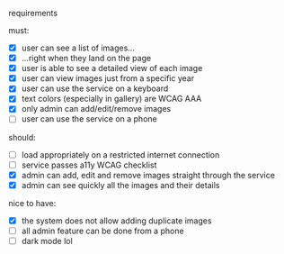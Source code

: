 requirements

must:

- [x] user can see a list of images...
- [x] ...right when they land on the page
- [x] user is able to see a detailed view of each image
- [x] user can view images just from a specific year
- [x] user can use the service on a keyboard
- [x] text colors (especially in gallery) are WCAG AAA
- [x] only admin can add/edit/remove images
- [ ] user can use the service on a phone

should:

- [ ] load appropriately on a restricted internet connection
- [ ] service passes a11y WCAG checklist
- [x] admin can add, edit and remove images straight through the service
- [x] admin can see quickly all the images and their details

nice to have:

- [x] the system does not allow adding duplicate images
- [ ] all admin feature can be done from a phone
- [ ] dark mode lol
